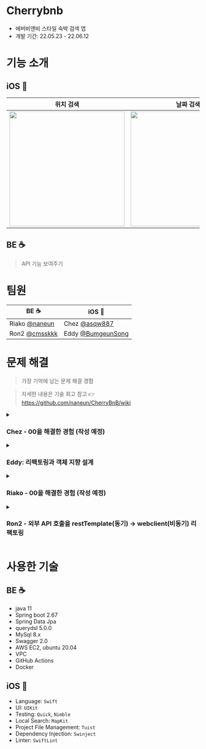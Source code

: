 # Cherrybnb
- 에버비앤비 스타일 숙박 검색 앱
- 개발 기간: 22.05.23 - 22.06.12


# 기능 소개

## iOS 


|   위치 검색    |   날짜 검색   |   가격 검색    |
| :----------: | :--------: | :----------: |
|  <img src="https://user-images.githubusercontent.com/17468015/173227973-4daf7840-bc63-47f8-abfd-f4dd029a82c8.gif" width="300"> | <img src="https://user-images.githubusercontent.com/17468015/172120869-0b5b1cb6-1dbc-4a17-9655-87b474d03272.gif" width="300">  | <img src="https://user-images.githubusercontent.com/59790540/172773103-21ad4046-28f2-4428-a807-cd858000371d.gif" width="300">  |





## BE ☕

> API 기능 보여주기


# 팀원

|    BE ☕  |   iOS     |
| -------- | ---------- |
|  Riako [@naneun](https://github.com/naneun)  |  Chez [@asqw887](https://github.com/asqw887)  |
|  Ron2 [@cmsskkk](https://github.com/cmsskkk) |  Eddy [@BumgeunSong](https://github.com/BumgeunSong)  |

# 문제 해결
> 가장 기억에 남는 문제 해결 경험

> 자세한 내용은 기술 회고 참고 👉 https://github.com/naneun/CherryBnB/wiki

<details>
<summary> 
<h3>Chez - 00을 해결한 경험 (작성 예정)</h3>
</summary>

- 어떻게 만드는 게 목표였는지,
- 어떤 문제가 있었는지,
- 문제를 해결하기 위해 어떤 시도를 했는지,
- 어떻게 해결했는지.
</details>

<details>
<summary> 
<h3>Eddy: 리팩토링과 객체 지향 설계</h3>
</summary>

* 이번 프로젝트의 중점 학습 목표는, 리팩토링과 객체 지향 설계였다.
	* 전체 개발 시간의 50% 이상을 리팩토링에 사용한 것 같다. 객체의 역할을 의미있게 나누기 위해서 이렇게도 바꿔보고, 저렇게도 바꿔보고 다양한 시도를 했다. 
	* 커스텀 캘린더 기능 구현과 Quick을 이용한 단위 테스트도 있었지만, 그 중에서도 거대 뷰 컨트롤러를 해체하고 의존성을 역전시켜 결합도를 낮춘 것이 기억에 남는다.

* 문제 1: 초기에는 위치 검색과 관련된 **모든 역할이 `LocationSearchViewController`에 몰려 있었다.**
	* 이 ViewController의 관심사를 분리해주기 위해 다음과 같은 것들을 시도했다.
	* `CollectionView`의 `DataSource`, `Delegate`를 별도의 객체로 분리했다.
	* 데이터 페칭 로직을 모델로 분리했다.
	* 분리된 객체 간의 데이터 흐름을 일관성있게 만들기 위해 Closure, Delegate의 사용 기준을 세웠다.
	* 상위 컨트롤러와 하위 컨트롤러가 모두 추상 타입에 의존하도록 의존성 역전시켰다. Swinject 라이브러리의 `DIContainer`를 사용해서 의존성을 주입했다.

* 문제 2: **Delegate를 분리**했을 때 오히려 결합도가 높아지고 실행 흐름이 복잡해지는 문제가 있었다.
	* `Delegate`가 `DataSource`나 상위 `ViewController`의 인스턴스 변수를 많이 참조하기 때문이었다. 
  * 무조건적인 분리보다 `DataSource`와 상위 `ViewController` 중 하나에 합치는 것이 낫다고 판단했다. 
  * **상황에 따라 적절한 응집도와 결합도를 만드는 방법은 달라질 수 있다**는 것을 배웠다.

* 문제 3: 구조가 복잡해지면서, **가독성 좋은 코드**를 만드는데 노력이 많이 필요했다.
	* 객체를 분리하고, 관계를 추상화하다보면 자연스럽게 구조가 복잡해진다.
	* 위치 검색 기능 하나만 봐도, `ViewController` 1개, 화면 UI 요소 3개, 하위 컨트롤러 3개, 데이터 페칭 모델 3개, 각 의존성을 추상화하는 프로토콜 6개 등 많은 부품들이 존재하게 되었다.
	* 별도의 조치를 취하지 않으면, 코드의 실행 흐름 파악은 어려워지고 가독성은 낮아진다.
	* 최대한 **클린 코드** 원칙을 적용하고자 노력했다.
	* 일관성 있는 커뮤니케이션 패턴을 사용했다. 함수를 별도로 추출해 작게 쪼갰다. 
	* 타입에 alias를 붙여주거나, 작게 쪼갠 함수와 객체의 네이밍을 통일했다.
  * 훨씬 더 이해하기 쉽고, 단순한 코드로 바꿀 수 있었다.
</details>

<details>
<summary> 
<h3>Riako - 00을 해결한 경험 (작성 예정)</h3>
</summary>

- 어떻게 만드는 게 목표였는지,
- 어떤 문제가 있었는지,
- 문제를 해결하기 위해 어떤 시도를 했는지,
- 어떻게 해결했는지.
</details>

<details>
<summary> 
<h3>Ron2 - 외부 API 호출을 restTemplate(동기) -> webclient(비동기) 리팩토링</h3>
</summary>
- [RestTemplate에서 WebClient로 리팩토링해보기](https://velog.io/@cmsskkk/RestTemplate-WebClient-refactoring)
</details>

# 사용한 기술

## BE ☕

- java 11
- Spring boot 2.67
- Spring Data Jpa
- querydsl 5.0.0
- MySql 8.x
- Swagger 2.0
- AWS EC2, ubuntu 20.04
- VPC 
- GitHub Actions
- Docker

## iOS 
- Language: `Swift`
- UI: `UIKit`
- Testing: `Quick`, `Nimble`
- Local Search: `MapKit`
- Project File Management: `Tuist`
- Dependency Injection: `Swinject`
- Linter: `SwiftLint`
